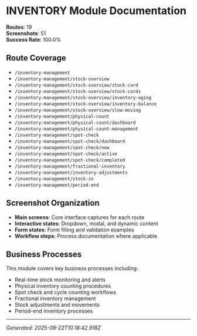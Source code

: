 # INVENTORY Module Documentation

**Routes**: 19  
**Screenshots**: 51  
**Success Rate**: 100.0%

## Route Coverage

- `/inventory-management`
- `/inventory-management/stock-overview`
- `/inventory-management/stock-overview/stock-card`
- `/inventory-management/stock-overview/stock-cards`
- `/inventory-management/stock-overview/inventory-aging`
- `/inventory-management/stock-overview/inventory-balance`
- `/inventory-management/stock-overview/slow-moving`
- `/inventory-management/physical-count`
- `/inventory-management/physical-count/dashboard`
- `/inventory-management/physical-count-management`
- `/inventory-management/spot-check`
- `/inventory-management/spot-check/dashboard`
- `/inventory-management/spot-check/new`
- `/inventory-management/spot-check/active`
- `/inventory-management/spot-check/completed`
- `/inventory-management/fractional-inventory`
- `/inventory-management/inventory-adjustments`
- `/inventory-management/stock-in`
- `/inventory-management/period-end`

## Screenshot Organization

- **Main screens**: Core interface captures for each route
- **Interactive states**: Dropdown, modal, and dynamic content
- **Form states**: Form filling and validation examples
- **Workflow steps**: Process documentation where applicable

## Business Processes

This module covers key business processes including:

- Real-time stock monitoring and alerts
- Physical inventory counting procedures
- Spot check and cycle counting workflows
- Fractional inventory management
- Stock adjustments and movements
- Period-end inventory processes

---

*Generated: 2025-08-22T10:18:42.918Z*
